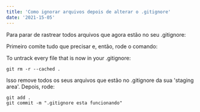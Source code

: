 ```yaml
---
title: 'Como ignorar arquivos depois de alterar o .gitignore'
date: '2021-15-05'
---
```

Para parar de rastrear todos arquivos que agora estão no seu .gitignore:

Primeiro comite tudo que precisar e, então, rode o comando:

To untrack every file that is now in your .gitignore:
```
git rm -r --cached .
```
Isso remove todos os seus arquivos que estão no .gitignore da sua 'staging area'.
Depois, rode:
```
git add .
git commit -m ".gitignore esta funcionando"
```